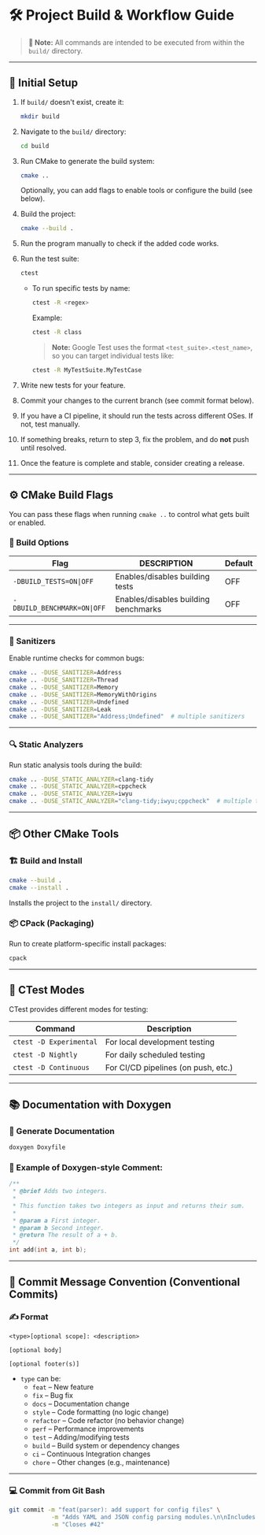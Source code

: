 # 🛠️ Project Build & Workflow Guide

> **📍 Note:** All commands are intended to be executed from within the `build/` directory.

---

## 📁 Initial Setup

1. If `build/` doesn't exist, create it:

   ```bash
   mkdir build
   ```

2. Navigate to the `build/` directory:

   ```bash
   cd build
   ```

3. Run CMake to generate the build system:

   ```bash
   cmake ..
   ```

   Optionally, you can add flags to enable tools or configure the build (see below).

4. Build the project:

   ```bash
   cmake --build .
   ```

5. Run the program manually to check if the added code works.

6. Run the test suite:

   ```bash
   ctest
   ```

   - To run specific tests by name:

     ```bash
     ctest -R <regex>
     ```

     Example:
     ```bash
     ctest -R class
     ```

     > **Note:** Google Test uses the format `<test_suite>.<test_name>`, so you can target individual tests like:
     ```bash
     ctest -R MyTestSuite.MyTestCase
     ```

7. Write new tests for your feature.

8. Commit your changes to the current branch (see commit format below).

9. If you have a CI pipeline, it should run the tests across different OSes. If not, test manually.

10. If something breaks, return to step 3, fix the problem, and do **not** push until resolved.

11. Once the feature is complete and stable, consider creating a release.

---

## ⚙️ CMake Build Flags

You can pass these flags when running `cmake ..` to control what gets built or enabled.

### 🔬 Build Options

| Flag                     | DESCRIPTION                       | Default |
|--------------------------|--------------------------------------|---------|
| `-DBUILD_TESTS=ON\|OFF`   | Enables/disables building tests      | OFF    |
| `-DBUILD_BENCHMARK=ON\|OFF`| Enables/disables building benchmarks | OFF      |

---

### 🧼 Sanitizers

Enable runtime checks for common bugs:

```bash
cmake .. -DUSE_SANITIZER=Address
cmake .. -DUSE_SANITIZER=Thread
cmake .. -DUSE_SANITIZER=Memory
cmake .. -DUSE_SANITIZER=MemoryWithOrigins
cmake .. -DUSE_SANITIZER=Undefined
cmake .. -DUSE_SANITIZER=Leak
cmake .. -DUSE_SANITIZER="Address;Undefined"  # multiple sanitizers
```

---

### 🔍 Static Analyzers

Run static analysis tools during the build:

```bash
cmake .. -DUSE_STATIC_ANALYZER=clang-tidy
cmake .. -DUSE_STATIC_ANALYZER=cppcheck
cmake .. -DUSE_STATIC_ANALYZER=iwyu
cmake .. -DUSE_STATIC_ANALYZER="clang-tidy;iwyu;cppcheck"  # multiple tools
```

---

## 📦 Other CMake Tools

### 🏗️ Build and Install

```bash
cmake --build .
cmake --install .
```

Installs the project to the `install/` directory.

### 📦 CPack (Packaging)

Run to create platform-specific install packages:

```bash
cpack
```

---

## 🧪 CTest Modes

CTest provides different modes for testing:

| Command                   | Description                          |
|---------------------------|--------------------------------------|
| `ctest -D Experimental`   | For local development testing        |
| `ctest -D Nightly`        | For daily scheduled testing          |
| `ctest -D Continuous`     | For CI/CD pipelines (on push, etc.)  |

---

## 📚 Documentation with Doxygen

### 📝 Generate Documentation

```bash
doxygen Doxyfile
```

### 🧾 Example of Doxygen-style Comment:

```cpp
/**
 * @brief Adds two integers.
 * 
 * This function takes two integers as input and returns their sum.
 * 
 * @param a First integer.
 * @param b Second integer.
 * @return The result of a + b.
 */
int add(int a, int b);
```

---

## 📌 Commit Message Convention (Conventional Commits)

### ✍️ Format

```
<type>[optional scope]: <description>

[optional body]

[optional footer(s)]
```

- `type` can be:
  - `feat` – New feature
  - `fix` – Bug fix
  - `docs` – Documentation change
  - `style` – Code formatting (no logic change)
  - `refactor` – Code refactor (no behavior change)
  - `perf` – Performance improvements
  - `test` – Adding/modifying tests
  - `build` – Build system or dependency changes
  - `ci` – Continuous Integration changes
  - `chore` – Other changes (e.g., maintenance)

---

### 💻 Commit from Git Bash

```bash
git commit -m "feat(parser): add support for config files" \
            -m "Adds YAML and JSON config parsing modules.\n\nIncludes unit tests and default config loading." \
            -m "Closes #42"
```